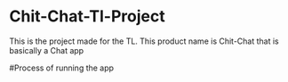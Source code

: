 # Chit-Chat-Tl-Project
This is the project made for the TL. This product name is Chit-Chat that is basically a Chat app

#Process of running the app
